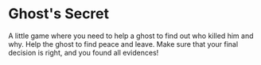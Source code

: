 # Ghost's Secret

A little game where you need to help a ghost to find out who killed him and why. Help the ghost to find peace and leave. Make sure that your final decision is right, and you found all evidences!
